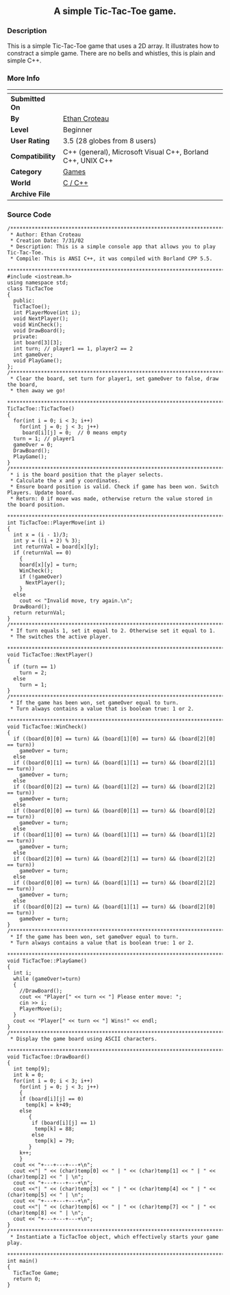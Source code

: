 ﻿<div align="center">

## A simple Tic\-Tac\-Toe game\.


</div>

### Description

This is a simple Tic-Tac-Toe game that uses a 2D array. It illustrates how to constract a simple game. There are no bells and whistles, this is plain and simple C++.
 
### More Info
 


<span>             |<span>
---                |---
**Submitted On**   |
**By**             |[Ethan Croteau](https://github.com/Planet-Source-Code/PSCIndex/blob/master/ByAuthor/ethan-croteau.md)
**Level**          |Beginner
**User Rating**    |3.5 (28 globes from 8 users)
**Compatibility**  |C\+\+ \(general\), Microsoft Visual C\+\+, Borland C\+\+, UNIX C\+\+
**Category**       |[Games](https://github.com/Planet-Source-Code/PSCIndex/blob/master/ByCategory/games__3-13.md)
**World**          |[C / C\+\+](https://github.com/Planet-Source-Code/PSCIndex/blob/master/ByWorld/c-c.md)
**Archive File**   |[](https://github.com/Planet-Source-Code/ethan-croteau-a-simple-tic-tac-toe-game__3-4485/archive/master.zip)





### Source Code

```
/*****************************************************************************
 * Author: Ethan Croteau
 * Creation Date: 7/31/02
 * Description: This is a simple console app that allows you to play Tic-Tac-Toe.
 * Compile: This is ANSI C++, it was compiled with Borland CPP 5.5.
 *****************************************************************************/
#include <iostream.h>
using namespace std;
class TicTacToe
{
  public:
  TicTacToe();
  int PlayerMove(int i);
  void NextPlayer();
  void WinCheck();
  void DrawBoard();
  private:
  int board[3][3];
  int turn; // player1 == 1, player2 == 2
  int gameOver;
  void PlayGame();
};
/*****************************************************************************
 * Clear the board, set turn for player1, set gameOver to false, draw the board,
 * then away we go!
 *****************************************************************************/
TicTacToe::TicTacToe()
{
  for(int i = 0; i < 3; i++)
    for(int j = 0; j < 3; j++)
     board[i][j] = 0;  // 0 means empty
  turn = 1; // player1
  gameOver = 0;
  DrawBoard();
  PlayGame();
}
/*****************************************************************************
 * i is the board position that the player selects.
 * Calculate the x and y coordinates.
 * Ensure board position is valid. Check if game has been won. Switch Players. Update board.
 * Return: 0 if move was made, otherwise return the value stored in the board position.
 *****************************************************************************/
int TicTacToe::PlayerMove(int i)
{
  int x = (i - 1)/3;
  int y = ((i + 2) % 3);
  int returnVal = board[x][y];
  if (returnVal == 0)
    {
    board[x][y] = turn;
    WinCheck();
    if (!gameOver)
      NextPlayer();
    }
  else
    cout << "Invalid move, try again.\n";
  DrawBoard();
  return returnVal;
}
/*****************************************************************************
 * If turn equals 1, set it equal to 2. Otherwise set it equal to 1.
 * The switches the active player.
 *****************************************************************************/
void TicTacToe::NextPlayer()
{
  if (turn == 1)
    turn = 2;
  else
    turn = 1;
}
/*****************************************************************************
 * If the game has been won, set gameOver equal to turn.
 * Turn always contains a value that is boolean true: 1 or 2.
 *****************************************************************************/
void TicTacToe::WinCheck()
{
  if ((board[0][0] == turn) && (board[1][0] == turn) && (board[2][0] == turn))
    gameOver = turn;
  else
  if ((board[0][1] == turn) && (board[1][1] == turn) && (board[2][1] == turn))
    gameOver = turn;
  else
  if ((board[0][2] == turn) && (board[1][2] == turn) && (board[2][2] == turn))
    gameOver = turn;
  else
  if ((board[0][0] == turn) && (board[0][1] == turn) && (board[0][2] == turn))
    gameOver = turn;
  else
  if ((board[1][0] == turn) && (board[1][1] == turn) && (board[1][2] == turn))
    gameOver = turn;
  else
  if ((board[2][0] == turn) && (board[2][1] == turn) && (board[2][2] == turn))
    gameOver = turn;
  else
  if ((board[0][0] == turn) && (board[1][1] == turn) && (board[2][2] == turn))
    gameOver = turn;
  else
  if ((board[0][2] == turn) && (board[1][1] == turn) && (board[2][0] == turn))
    gameOver = turn;
}
/*****************************************************************************
 * If the game has been won, set gameOver equal to turn.
 * Turn always contains a value that is boolean true: 1 or 2.
 *****************************************************************************/
void TicTacToe::PlayGame()
{
  int i;
  while (gameOver!=turn)
  {
    //DrawBoard();
    cout << "Player[" << turn << "] Please enter move: ";
    cin >> i;
    PlayerMove(i);
  }
  cout << "Player[" << turn << "] Wins!" << endl;
}
/*****************************************************************************
 * Display the game board using ASCII characters.
 *****************************************************************************/
void TicTacToe::DrawBoard()
{
  int temp[9];
  int k = 0;
  for(int i = 0; i < 3; i++)
    for(int j = 0; j < 3; j++)
    {
    if (board[i][j] == 0)
      temp[k] = k+49;
    else
       {
        if (board[i][j] == 1)
         temp[k] = 88;
        else
         temp[k] = 79;
       }
    k++;
    }
  cout << "+---+---+---+\n";
  cout <<"| " << (char)temp[0] << " | " << (char)temp[1] << " | " << (char)temp[2] << " | \n";
  cout << "+---+---+---+\n";
  cout <<"| " << (char)temp[3] << " | " << (char)temp[4] << " | " << (char)temp[5] << " | \n";
  cout << "+---+---+---+\n";
  cout <<"| " << (char)temp[6] << " | " << (char)temp[7] << " | " << (char)temp[8] << " | \n";
  cout << "+---+---+---+\n";
}
/*****************************************************************************
 * Instantiate a TicTacToe object, which effectively starts your game play.
 *****************************************************************************/
int main()
{
  TicTacToe Game;
  return 0;
}
```

